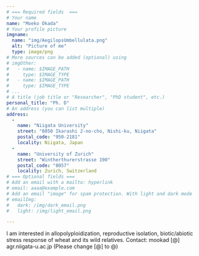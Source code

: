 ```yaml
---
# === Required fields  ===
# Your name 
name: "Moeko Okada"
# Your profile picture
imgname: 
  name: "img/AegilopsUmbellulata.png"
  alt: "Picture of me"
  type: image/png
# More sources can be added (optional) using 
# imgOther:
#   - name: $IMAGE_PATH
#     type: $IMAGE_TYPE
#   - name: $IMAGE_PATH
#     type: $IMAGE_TYPE
# ...
# A title (job title or "Researcher", "PhD student", etc.)
personal_title: "Ph. D"
# An address (you can list multiple)
address: 
  - 
    name: "Niigata University"
    street: "8050 Ikarashi 2-no-cho, Nishi-ku, Niigata"
    postal_code: "950-2181"
    locality: Niigata, Japan
  -
    name: "University of Zurich"
    street: "Wintherthurerstrasse 190"
    postal_code: "8057"
    locality: Zurich, Switzerland
# === Optional fields ===
# Add an email with a mailto: hyperlink
# email: aaaa@example.com
# Add an email "image" for spam protection. With light and dark mode
# emailImg: 
#   dark: /img/dark_email.png
#   light: /img/light_email.png

---
```


I am interested in allopolyploidization, reproductive isolation, biotic/abiotic stress response of wheat and its wild relatives.  Contact: mookad [@] agr.niigata-u.ac.jp (Please change [@] to @)  